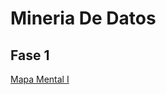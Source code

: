 # Mineria De Datos
## Fase 1
[Mapa Mental I](https://github.com/SahoriRamirez/MineriaDeDatos/blob/main/MapaMental_1_1802780.pdf)
